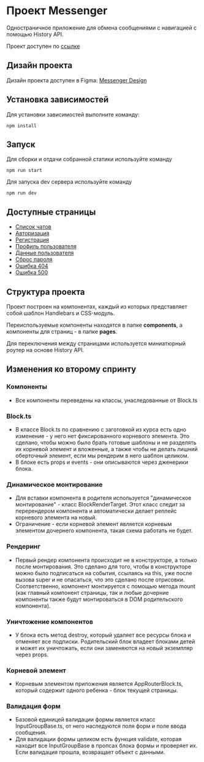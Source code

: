 # Проект Messenger

Одностраничное приложение для обмена сообщениями с навигацией с помощью History API.

Проект доступен по [ссылке](https://vinneyto-messenger.netlify.app)

## Дизайн проекта

Дизайн проекта доступен в Figma: [Messenger Design](https://www.figma.com/design/jF5fFFzgGOxQeB4CmKWTiE/Chat_external_link?node-id=1-2&node-type=frame&t=3BpyEcngQiIQeE4d-0)

## Установка зависимостей

Для установки зависимостей выполните команду:

    npm install

## Запуск

Для сборки и отдачи собранной статики используйте команду

    npm run start

Для запуска dev сервера используйте команду

    npm run dev

## Доступные страницы

- [Список чатов](https://vinneyto-messenger.netlify.app)
- [Авторизация](https://vinneyto-messenger.netlify.app/sign-in)
- [Регистрация](https://vinneyto-messenger.netlify.app/sign-up)
- [Профиль пользователя](https://vinneyto-messenger.netlify.app/user-profile)
- [Данные пользователя](https://vinneyto-messenger.netlify.app/user-profile-data)
- [Сброс пароля](https://vinneyto-messenger.netlify.app/user-profile-password)
- [Ошибка 404](https://vinneyto-messenger.netlify.app/404)
- [Ошибка 500](https://vinneyto-messenger.netlify.app/500)

## Структура проекта

Проект построен на компонентах, каждый из которых представляет собой шаблон Handlebars и CSS-модуль.

Переиспользуемые компоненты находятся в папке **components**, а компоненты для страниц - в папке **pages**.

Для переключения между страницами используется миниатюрный роутер на основе History API.

## Изменения ко второму спринту

### Компоненты

- Все компоненты переведены на классы, унаследованные от Block.ts

### Block.ts

- В классе Block.ts по сравнению с заготовкой из курса есть одно изменение - у него нет фиксированного корневого элемента. Это сделано, чтобы можно было брать готовые шаблоны и не разделять их корневой элемент и вложенные, а также чтобы не делать лишний оберточный элемент, если мы рендерим в него шаблон целиком.
- В блоке есть props и events - они описываются через дженерики блока.

### Динамическое монтирование

- Для вставки компонента в родителя используется "динамическое монтирование" - класс BlockRenderTarget. Этот класс следит за перерендером компонента и автоматически делает реплейс корневого элемента на новый.
- Ограничение - если корневой элемент является корневым элементом дочернего компонента, такая схема работать не будет.

### Рендеринг

- Первый рендер компонента происходит не в конструкторе, а только после монтирования. Это сделано для того, чтобы в конструкторе можно было подписаться на события, ссылаясь на this, уже после вызова super и не опасаться, что это сделано после отрисовки. Соответственно, компонент монтируется с помощью метода mount (как главный компонент страницы, так и любые дочерние компоненты также будут монтироваться в DOM родительского компонента).

### Уничтожение компонентов

- У блока есть метод destroy, который удаляет все ресурсы блока и отменяет все подписки. Родительский блок владеет блоками детей и может их уничтожать, если они заменяются на новый экземпляр через props.

### Корневой элемент

- Корневым элементом приложения является AppRouterBlock.ts, который содержит одного ребенка - блок текущей страницы.

### Валидация форм

- Базовой единицей валидации формы является класс InputGroupBase.ts, от него наследуются поля форм и поле ввода сообщения.
- Для валидации формы целиком есть функция validate, которая находит все InputGroupBase в пропсах блока формы и проверяет их. Если валидация прошла, возвращает объект с данными.
